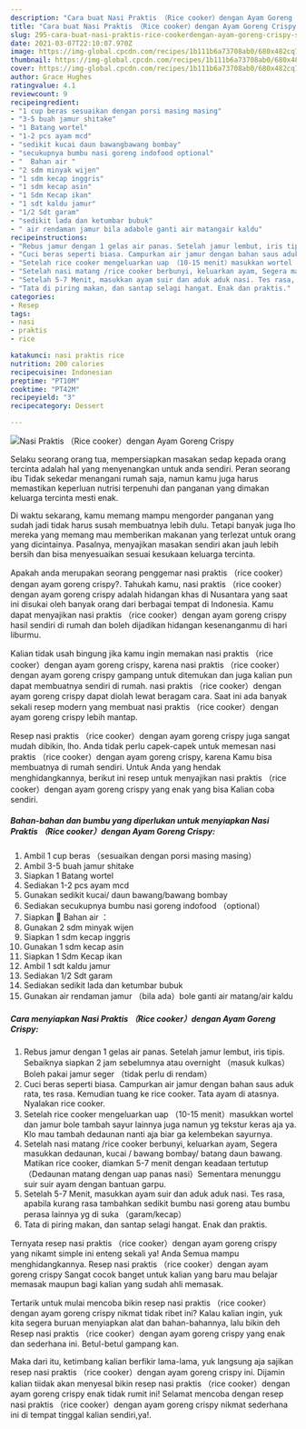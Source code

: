 ```yaml
---
description: "Cara buat Nasi Praktis （Rice cooker）dengan Ayam Goreng Crispy Sederhana Untuk Jualan"
title: "Cara buat Nasi Praktis （Rice cooker）dengan Ayam Goreng Crispy Sederhana Untuk Jualan"
slug: 295-cara-buat-nasi-praktis-rice-cookerdengan-ayam-goreng-crispy-sederhana-untuk-jualan
date: 2021-03-07T22:10:07.970Z
image: https://img-global.cpcdn.com/recipes/1b111b6a73708ab0/680x482cq70/nasi-praktis-rice-cookerdengan-ayam-goreng-crispy-foto-resep-utama.jpg
thumbnail: https://img-global.cpcdn.com/recipes/1b111b6a73708ab0/680x482cq70/nasi-praktis-rice-cookerdengan-ayam-goreng-crispy-foto-resep-utama.jpg
cover: https://img-global.cpcdn.com/recipes/1b111b6a73708ab0/680x482cq70/nasi-praktis-rice-cookerdengan-ayam-goreng-crispy-foto-resep-utama.jpg
author: Grace Hughes
ratingvalue: 4.1
reviewcount: 9
recipeingredient:
- "1 cup beras sesuaikan dengan porsi masing masing"
- "3-5 buah jamur shitake"
- "1 Batang wortel"
- "1-2 pcs ayam mcd"
- "sedikit kucai daun bawangbawang bombay"
- "secukupnya bumbu nasi goreng indofood optional"
- "  Bahan air "
- "2 sdm minyak wijen"
- "1 sdm kecap inggris"
- "1 sdm kecap asin"
- "1 Sdm Kecap ikan"
- "1 sdt kaldu jamur"
- "1/2 Sdt garam"
- "sedikit lada dan ketumbar bubuk"
- " air rendaman jamur bila adabole ganti air matangair kaldu"
recipeinstructions:
- "Rebus jamur dengan 1 gelas air panas. Setelah jamur lembut, iris tipis. Sebaiknya siapkan 2 jam sebelumnya atau overnight （masuk kulkas）Boleh pakai jamur seger （tidak perlu di rendam）"
- "Cuci beras seperti biasa. Campurkan air jamur dengan bahan saus aduk rata, tes rasa. Kemudian tuang ke rice cooker. Tata ayam di atasnya. Nyalakan rice cooker."
- "Setelah rice cooker mengeluarkan uap （10-15 menit）masukkan wortel dan jamur bole tambah sayur lainnya juga namun yg tekstur keras aja ya. Klo mau tambah dedaunan nanti aja biar ga kelembekan sayurnya."
- "Setelah nasi matang /rice cooker berbunyi, keluarkan ayam, Segera masukkan dedaunan, kucai / bawang bombay/ batang daun bawang. Matikan rice cooker, diamkan 5-7 menit dengan keadaan tertutup （Dedaunan matang dengan uap panas nasi）Sementara menunggu suir suir ayam dengan bantuan garpu."
- "Setelah 5-7 Menit, masukkan ayam suir dan aduk aduk nasi. Tes rasa, apabila kurang rasa tambahkan sedikit bumbu nasi goreng atau bumbu perasa lainnya yg di suka （garam/kecap）"
- "Tata di piring makan, dan santap selagi hangat. Enak dan praktis."
categories:
- Resep
tags:
- nasi
- praktis
- rice

katakunci: nasi praktis rice 
nutrition: 200 calories
recipecuisine: Indonesian
preptime: "PT10M"
cooktime: "PT42M"
recipeyield: "3"
recipecategory: Dessert

---
```



![Nasi Praktis （Rice cooker）dengan Ayam Goreng Crispy](https://img-global.cpcdn.com/recipes/1b111b6a73708ab0/680x482cq70/nasi-praktis-rice-cookerdengan-ayam-goreng-crispy-foto-resep-utama.jpg)

Selaku seorang orang tua, mempersiapkan masakan sedap kepada orang tercinta adalah hal yang menyenangkan untuk anda sendiri. Peran seorang ibu Tidak sekedar menangani rumah saja, namun kamu juga harus memastikan keperluan nutrisi terpenuhi dan panganan yang dimakan keluarga tercinta mesti enak.

Di waktu  sekarang, kamu memang mampu mengorder panganan yang sudah jadi tidak harus susah membuatnya lebih dulu. Tetapi banyak juga lho mereka yang memang mau memberikan makanan yang terlezat untuk orang yang dicintainya. Pasalnya, menyajikan masakan sendiri akan jauh lebih bersih dan bisa menyesuaikan sesuai kesukaan keluarga tercinta. 



Apakah anda merupakan seorang penggemar nasi praktis （rice cooker）dengan ayam goreng crispy?. Tahukah kamu, nasi praktis （rice cooker）dengan ayam goreng crispy adalah hidangan khas di Nusantara yang saat ini disukai oleh banyak orang dari berbagai tempat di Indonesia. Kamu dapat menyajikan nasi praktis （rice cooker）dengan ayam goreng crispy hasil sendiri di rumah dan boleh dijadikan hidangan kesenanganmu di hari liburmu.

Kalian tidak usah bingung jika kamu ingin memakan nasi praktis （rice cooker）dengan ayam goreng crispy, karena nasi praktis （rice cooker）dengan ayam goreng crispy gampang untuk ditemukan dan juga kalian pun dapat membuatnya sendiri di rumah. nasi praktis （rice cooker）dengan ayam goreng crispy dapat diolah lewat beragam cara. Saat ini ada banyak sekali resep modern yang membuat nasi praktis （rice cooker）dengan ayam goreng crispy lebih mantap.

Resep nasi praktis （rice cooker）dengan ayam goreng crispy juga sangat mudah dibikin, lho. Anda tidak perlu capek-capek untuk memesan nasi praktis （rice cooker）dengan ayam goreng crispy, karena Kamu bisa membuatnya di rumah sendiri. Untuk Anda yang hendak menghidangkannya, berikut ini resep untuk menyajikan nasi praktis （rice cooker）dengan ayam goreng crispy yang enak yang bisa Kalian coba sendiri.

<!--inarticleads1-->

##### Bahan-bahan dan bumbu yang diperlukan untuk menyiapkan Nasi Praktis （Rice cooker）dengan Ayam Goreng Crispy:

1. Ambil 1 cup beras （sesuaikan dengan porsi masing masing）
1. Ambil 3-5 buah jamur shitake
1. Siapkan 1 Batang wortel
1. Sediakan 1-2 pcs ayam mcd
1. Gunakan sedikit kucai/ daun bawang/bawang bombay
1. Sediakan secukupnya bumbu nasi goreng indofood （optional）
1. Siapkan  🐥 Bahan air ：
1. Gunakan 2 sdm minyak wijen
1. Siapkan 1 sdm kecap inggris
1. Gunakan 1 sdm kecap asin
1. Siapkan 1 Sdm Kecap ikan
1. Ambil 1 sdt kaldu jamur
1. Sediakan 1/2 Sdt garam
1. Sediakan sedikit lada dan ketumbar bubuk
1. Gunakan  air rendaman jamur （bila ada）bole ganti air matang/air kaldu




<!--inarticleads2-->

##### Cara menyiapkan Nasi Praktis （Rice cooker）dengan Ayam Goreng Crispy:

1. Rebus jamur dengan 1 gelas air panas. Setelah jamur lembut, iris tipis. Sebaiknya siapkan 2 jam sebelumnya atau overnight （masuk kulkas）Boleh pakai jamur seger （tidak perlu di rendam）
1. Cuci beras seperti biasa. Campurkan air jamur dengan bahan saus aduk rata, tes rasa. Kemudian tuang ke rice cooker. Tata ayam di atasnya. Nyalakan rice cooker.
1. Setelah rice cooker mengeluarkan uap （10-15 menit）masukkan wortel dan jamur bole tambah sayur lainnya juga namun yg tekstur keras aja ya. Klo mau tambah dedaunan nanti aja biar ga kelembekan sayurnya.
1. Setelah nasi matang /rice cooker berbunyi, keluarkan ayam, Segera masukkan dedaunan, kucai / bawang bombay/ batang daun bawang. Matikan rice cooker, diamkan 5-7 menit dengan keadaan tertutup （Dedaunan matang dengan uap panas nasi）Sementara menunggu suir suir ayam dengan bantuan garpu.
1. Setelah 5-7 Menit, masukkan ayam suir dan aduk aduk nasi. Tes rasa, apabila kurang rasa tambahkan sedikit bumbu nasi goreng atau bumbu perasa lainnya yg di suka （garam/kecap）
1. Tata di piring makan, dan santap selagi hangat. Enak dan praktis.




Ternyata resep nasi praktis （rice cooker）dengan ayam goreng crispy yang nikamt simple ini enteng sekali ya! Anda Semua mampu menghidangkannya. Resep nasi praktis （rice cooker）dengan ayam goreng crispy Sangat cocok banget untuk kalian yang baru mau belajar memasak maupun bagi kalian yang sudah ahli memasak.

Tertarik untuk mulai mencoba bikin resep nasi praktis （rice cooker）dengan ayam goreng crispy nikmat tidak ribet ini? Kalau kalian ingin, yuk kita segera buruan menyiapkan alat dan bahan-bahannya, lalu bikin deh Resep nasi praktis （rice cooker）dengan ayam goreng crispy yang enak dan sederhana ini. Betul-betul gampang kan. 

Maka dari itu, ketimbang kalian berfikir lama-lama, yuk langsung aja sajikan resep nasi praktis （rice cooker）dengan ayam goreng crispy ini. Dijamin kalian tiidak akan menyesal bikin resep nasi praktis （rice cooker）dengan ayam goreng crispy enak tidak rumit ini! Selamat mencoba dengan resep nasi praktis （rice cooker）dengan ayam goreng crispy nikmat sederhana ini di tempat tinggal kalian sendiri,ya!.

